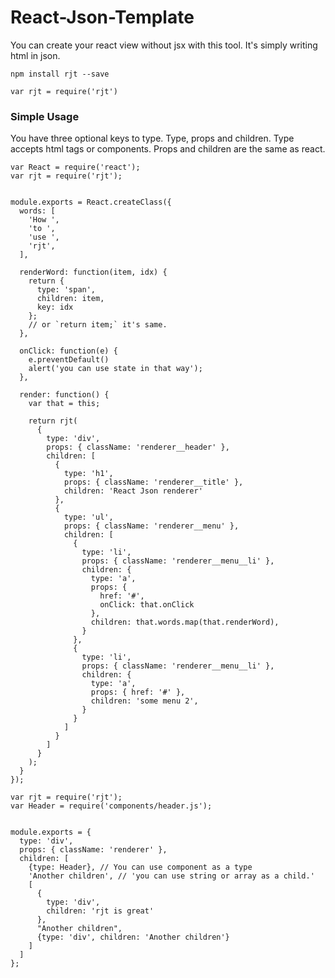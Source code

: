 # React-Json-Template


You can create your react view without jsx with this tool. It's simply writing html in json.

`npm install rjt --save`

`var rjt = require('rjt')`


### Simple Usage

You have three optional keys to type. Type, props and children. Type accepts html tags or components.
Props and children are the same as react.


```
var React = require('react');
var rjt = require('rjt');


module.exports = React.createClass({
  words: [
    'How ',
    'to ',
    'use ',
    'rjt',
  ],

  renderWord: function(item, idx) {
    return {
      type: 'span',
      children: item,
      key: idx
    };
    // or `return item;` it's same.
  },

  onClick: function(e) {
    e.preventDefault()
    alert('you can use state in that way');
  },

  render: function() {
    var that = this;

    return rjt(
      {
        type: 'div',
        props: { className: 'renderer__header' },
        children: [
          {
            type: 'h1',
            props: { className: 'renderer__title' },
            children: 'React Json renderer'
          },
          {
            type: 'ul',
            props: { className: 'renderer__menu' },
            children: [
              {
                type: 'li',
                props: { className: 'renderer__menu__li' },
                children: {
                  type: 'a',
                  props: {
                    href: '#',
                    onClick: that.onClick
                  },
                  children: that.words.map(that.renderWord),
                }
              },
              {
                type: 'li',
                props: { className: 'renderer__menu__li' },
                children: {
                  type: 'a',
                  props: { href: '#' },
                  children: 'some menu 2',
                }
              }
            ]
          }
        ]
      }
    );
  }
});
```

```
var rjt = require('rjt');
var Header = require('components/header.js');


module.exports = {
  type: 'div',
  props: { className: 'renderer' },
  children: [
    {type: Header}, // You can use component as a type
    'Another children', // 'you can use string or array as a child.'
    [
      {
        type: 'div',
        children: 'rjt is great'
      },
      "Another children",
      {type: 'div', children: 'Another children'}
    ]
  ]
};

```
